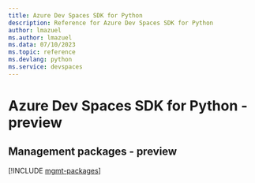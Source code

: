 ```yaml
---
title: Azure Dev Spaces SDK for Python
description: Reference for Azure Dev Spaces SDK for Python
author: lmazuel
ms.author: lmazuel
ms.data: 07/10/2023
ms.topic: reference
ms.devlang: python
ms.service: devspaces
---
```

# Azure Dev Spaces SDK for Python - preview

## Management packages - preview
[!INCLUDE [mgmt-packages](dev-spaces-mgmt-index.md)]